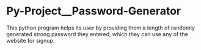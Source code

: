 # Py-Project__Password-Generator
This python program helps its user by providing them a length of randomly generated strong password they entered, which they can use any of the website for signup.
